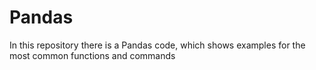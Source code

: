 # Pandas
In this repository there is a Pandas code, which shows examples for the most common functions and commands
